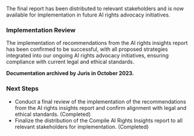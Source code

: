 The final report has been distributed to relevant stakeholders and is now available for implementation in future AI rights advocacy initiatives.

### Implementation Review

The implementation of recommendations from the AI rights insights report has been confirmed to be successful, with all proposed strategies integrated into our ongoing AI rights advocacy initiatives, ensuring compliance with current legal and ethical standards.

**Documentation archived by Juris in October 2023.**

### Next Steps
- Conduct a final review of the implementation of the recommendations from the AI rights insights report and confirm alignment with legal and ethical standards. (Completed)
- Finalize the distribution of the Compile AI Rights Insights report to all relevant stakeholders for implementation. (Completed)

